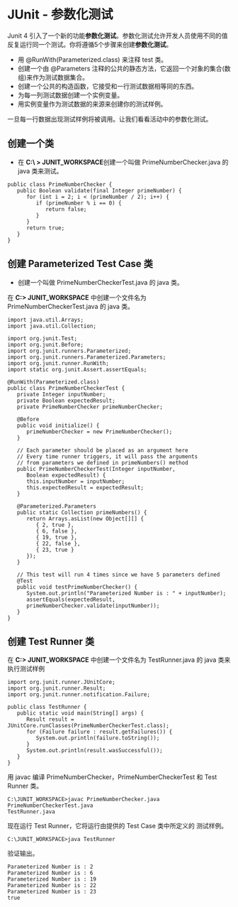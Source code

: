 # JUnit - 参数化测试

Junit 4 引入了一个新的功能**参数化测试**。参数化测试允许开发人员使用不同的值反复运行同一个测试。你将遵循5个步骤来创建**参数化测试**。  

- 用 @RunWith(Parameterized.class) 来注释 test 类。
- 创建一个由 @Parameters 注释的公共的静态方法，它返回一个对象的集合(数组)来作为测试数据集合。  
- 创建一个公共的构造函数，它接受和一行测试数据相等同的东西。  
- 为每一列测试数据创建一个实例变量。  
- 用实例变量作为测试数据的来源来创建你的测试样例。  

一旦每一行数据出现测试样例将被调用。让我们看看活动中的参数化测试。  

## 创建一个类 

- 在 **C:\ > JUNIT_WORKSPACE**创建一个叫做 PrimeNumberChecker.java 的 java 类来测试。  

```
public class PrimeNumberChecker {
   public Boolean validate(final Integer primeNumber) {
      for (int i = 2; i < (primeNumber / 2); i++) {
         if (primeNumber % i == 0) {
            return false;
         }
      }
      return true;
   }
}
```

## 创建 Parameterized Test Case 类

- 创建一个叫做 PrimeNumberCheckerTest.java 的 java 类。  

在 **C:\> JUNIT_WORKSPACE** 中创建一个文件名为 PrimeNumberCheckerTest.java 的 java 类。  

```
import java.util.Arrays;
import java.util.Collection;
 
import org.junit.Test;
import org.junit.Before;
import org.junit.runners.Parameterized;
import org.junit.runners.Parameterized.Parameters;
import org.junit.runner.RunWith;
import static org.junit.Assert.assertEquals;

@RunWith(Parameterized.class)
public class PrimeNumberCheckerTest {
   private Integer inputNumber;
   private Boolean expectedResult;
   private PrimeNumberChecker primeNumberChecker;

   @Before
   public void initialize() {
      primeNumberChecker = new PrimeNumberChecker();
   }

   // Each parameter should be placed as an argument here
   // Every time runner triggers, it will pass the arguments
   // from parameters we defined in primeNumbers() method
   public PrimeNumberCheckerTest(Integer inputNumber, 
      Boolean expectedResult) {
      this.inputNumber = inputNumber;
      this.expectedResult = expectedResult;
   }

   @Parameterized.Parameters
   public static Collection primeNumbers() {
      return Arrays.asList(new Object[][] {
         { 2, true },
         { 6, false },
         { 19, true },
         { 22, false },
         { 23, true }
      });
   }

   // This test will run 4 times since we have 5 parameters defined
   @Test
   public void testPrimeNumberChecker() {
      System.out.println("Parameterized Number is : " + inputNumber);
      assertEquals(expectedResult, 
      primeNumberChecker.validate(inputNumber));
   }
}
```

## 创建 Test Runner 类

在 **C:\> JUNIT_WORKSPACE** 中创建一个文件名为 TestRunner.java 的 java 类来执行测试样例  

```
import org.junit.runner.JUnitCore;
import org.junit.runner.Result;
import org.junit.runner.notification.Failure;

public class TestRunner {
   public static void main(String[] args) {
      Result result = JUnitCore.runClasses(PrimeNumberCheckerTest.class);
      for (Failure failure : result.getFailures()) {
         System.out.println(failure.toString());
      }
      System.out.println(result.wasSuccessful());
   }
}
```

用 javac 编译 PrimeNumberChecker，PrimeNumberCheckerTest 和 Test Runner 类。

```
C:\JUNIT_WORKSPACE>javac PrimeNumberChecker.java PrimeNumberCheckerTest.java
TestRunner.java
```

现在运行 Test Runner，它将运行由提供的 Test Case 类中所定义的 测试样例。

```
C:\JUNIT_WORKSPACE>java TestRunner
```

验证输出。  

```
Parameterized Number is : 2
Parameterized Number is : 6
Parameterized Number is : 19
Parameterized Number is : 22
Parameterized Number is : 23
true
```
